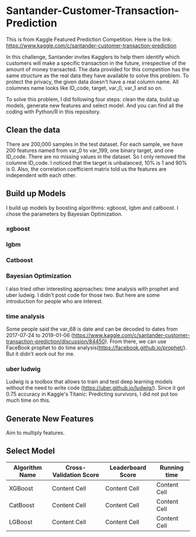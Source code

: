 # Santander-Customer-Transaction-Prediction
This is from Kaggle Featured Prediction Competition. Here is the link: https://www.kaggle.com/c/santander-customer-transaction-prediction

In this challenge, Santander invites Kagglers to help them identify which customers will make a specific transaction in the future, irrespective of the amount of money transacted. The data provided for this competition has the same structure as the real data they have available to solve this problem. To protect the privacy, the given data doesn't have a real column name. All columnes name looks like ID_code, target, var_0, var_1 and so on.

To solve this problem, I did following four steps: clean the data, build up models, generate new features and select model. And you can find all the coding with Python/R in this repository.

## Clean the data 
There are 200,000 samples in the test dataset. For each sample, we have 200 features named from var_0 to var_199, one binary target, and one ID_code. There are no missing values in the dataset. So I only removed the columne ID_code. I noticed that the target is unbalanced, 10% is 1 and 90% is 0. Also, the correlation coefficient matrix told us the features are independent with each other.

## Build up Models 
I build up models by boosting algorithms: xgboost, lgbm and catboost. I chose the parameters by Bayesian Optimization. 
### xgboost

### lgbm

### Catboost

### Bayesian Optimization


I also tried other interesting approaches: time analysis with prophet and uber ludwig. I didn't post code for those two. But here are some introduction for people who are interest.

### time analysis
Some people said the var_68 is date and can be decoded to dates from 2017-07-24 to 2019-01-06 (https://www.kaggle.com/c/santander-customer-transaction-prediction/discussion/84450). From there, we can use FaceBook prophet to do time analysis(https://facebook.github.io/prophet/). But it didn't work out for me. 

### uber ludwig
Ludwig is a toolbox that allows to train and test deep learning models without the need to write code (https://uber.github.io/ludwig/). Since it got 0.75 accuracy in Kaggle's Titanic: Predicting survivors, I did not put too much time on this.

## Generate New Features 
Aim to multiply features. 

## Select Model
| Algorithm Name | Cross-Validation Score | Leaderboard Score| Running time |
| ------------- | ----------------------  |----------------- |------------- |
| XGBoost       | Content Cell            |Content Cell      |Content Cell  |
| CatBoost      | Content Cell            |Content Cell      |Content Cell  |
| LGBoost       |   Content Cell          |Content Cell      |Content Cell  |

